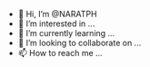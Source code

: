 - 👋 Hi, I’m @NARATPH
- 👀 I’m interested in ...
- 🌱 I’m currently learning ...
- 💞️ I’m looking to collaborate on ...
- 📫 How to reach me ...

<!---
NARATPH/NARATPH is a ✨ special ✨ repository because its `README.md` (this file) appears on your GitHub profile.
You can click the Preview link to take a look at your changes.
--->
